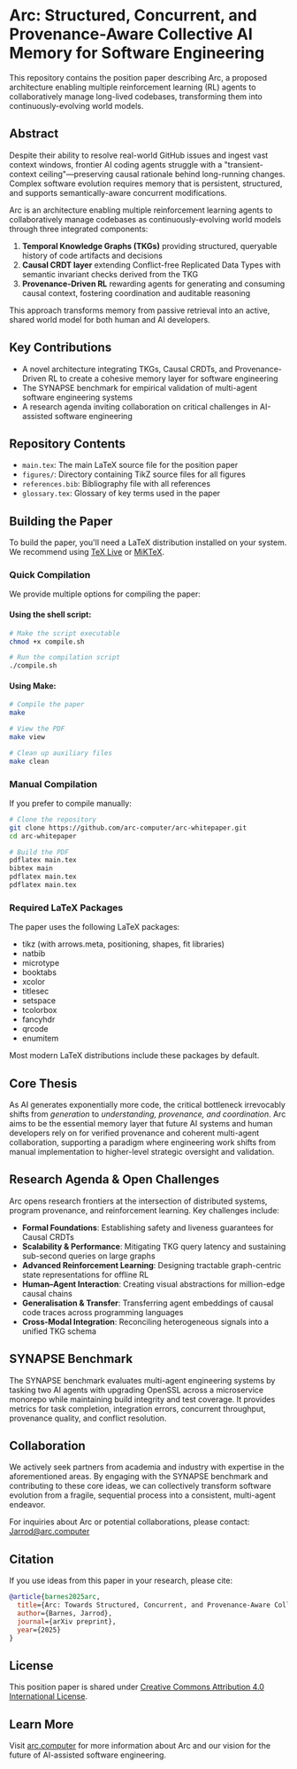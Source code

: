 # Arc: Structured, Concurrent, and Provenance-Aware Collective AI Memory for Software Engineering

This repository contains the position paper describing Arc, a proposed architecture enabling multiple reinforcement learning (RL) agents to collaboratively manage long-lived codebases, transforming them into continuously-evolving world models.

## Abstract

Despite their ability to resolve real-world GitHub issues and ingest vast context windows, frontier AI coding agents struggle with a "transient-context ceiling"—preserving causal rationale behind long-running changes. Complex software evolution requires memory that is persistent, structured, and supports semantically-aware concurrent modifications.

Arc is an architecture enabling multiple reinforcement learning agents to collaboratively manage codebases as continuously-evolving world models through three integrated components:

1. **Temporal Knowledge Graphs (TKGs)** providing structured, queryable history of code artifacts and decisions
2. **Causal CRDT layer** extending Conflict-free Replicated Data Types with semantic invariant checks derived from the TKG
3. **Provenance-Driven RL** rewarding agents for generating and consuming causal context, fostering coordination and auditable reasoning

This approach transforms memory from passive retrieval into an active, shared world model for both human and AI developers.

## Key Contributions

- A novel architecture integrating TKGs, Causal CRDTs, and Provenance-Driven RL to create a cohesive memory layer for software engineering
- The SYNAPSE benchmark for empirical validation of multi-agent software engineering systems
- A research agenda inviting collaboration on critical challenges in AI-assisted software engineering

## Repository Contents

- `main.tex`: The main LaTeX source file for the position paper
- `figures/`: Directory containing TikZ source files for all figures
- `references.bib`: Bibliography file with all references
- `glossary.tex`: Glossary of key terms used in the paper

## Building the Paper

To build the paper, you'll need a LaTeX distribution installed on your system. We recommend using [TeX Live](https://www.tug.org/texlive/) or [MiKTeX](https://miktex.org/).

### Quick Compilation

We provide multiple options for compiling the paper:

#### Using the shell script:

```bash
# Make the script executable
chmod +x compile.sh

# Run the compilation script
./compile.sh
```

#### Using Make:

```bash
# Compile the paper
make

# View the PDF
make view

# Clean up auxiliary files
make clean
```

### Manual Compilation

If you prefer to compile manually:

```bash
# Clone the repository
git clone https://github.com/arc-computer/arc-whitepaper.git
cd arc-whitepaper

# Build the PDF
pdflatex main.tex
bibtex main
pdflatex main.tex
pdflatex main.tex
```

### Required LaTeX Packages

The paper uses the following LaTeX packages:
- tikz (with arrows.meta, positioning, shapes, fit libraries)
- natbib
- microtype
- booktabs
- xcolor
- titlesec
- setspace
- tcolorbox
- fancyhdr
- qrcode
- enumitem

Most modern LaTeX distributions include these packages by default.

## Core Thesis

As AI generates exponentially more code, the critical bottleneck irrevocably shifts from *generation* to *understanding, provenance, and coordination*. Arc aims to be the essential memory layer that future AI systems and human developers rely on for verified provenance and coherent multi-agent collaboration, supporting a paradigm where engineering work shifts from manual implementation to higher-level strategic oversight and validation.

## Research Agenda & Open Challenges

Arc opens research frontiers at the intersection of distributed systems, program provenance, and reinforcement learning. Key challenges include:

- **Formal Foundations**: Establishing safety and liveness guarantees for Causal CRDTs
- **Scalability & Performance**: Mitigating TKG query latency and sustaining sub-second queries on large graphs
- **Advanced Reinforcement Learning**: Designing tractable graph-centric state representations for offline RL
- **Human–Agent Interaction**: Creating visual abstractions for million-edge causal chains
- **Generalisation & Transfer**: Transferring agent embeddings of causal code traces across programming languages
- **Cross-Modal Integration**: Reconciling heterogeneous signals into a unified TKG schema

## SYNAPSE Benchmark

The SYNAPSE benchmark evaluates multi-agent engineering systems by tasking two AI agents with upgrading OpenSSL across a microservice monorepo while maintaining build integrity and test coverage. It provides metrics for task completion, integration errors, concurrent throughput, provenance quality, and conflict resolution.

## Collaboration

We actively seek partners from academia and industry with expertise in the aforementioned areas. By engaging with the SYNAPSE benchmark and contributing to these core ideas, we can collectively transform software evolution from a fragile, sequential process into a consistent, multi-agent endeavor.

For inquiries about Arc or potential collaborations, please contact: Jarrod@arc.computer

## Citation

If you use ideas from this paper in your research, please cite:

```bibtex
@article{barnes2025arc,
  title={Arc: Towards Structured, Concurrent, and Provenance-Aware Collective AI Memory for Software Engineering},
  author={Barnes, Jarrod},
  journal={arXiv preprint},
  year={2025}
}
```

## License

This position paper is shared under [Creative Commons Attribution 4.0 International License](https://creativecommons.org/licenses/by/4.0/).

## Learn More

Visit [arc.computer](https://arc.computer) for more information about Arc and our vision for the future of AI-assisted software engineering.
